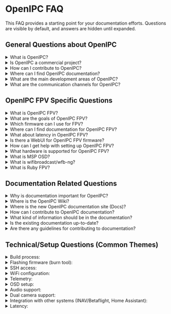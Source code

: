 # OpenIPC FAQ

This FAQ provides a starting point for your documentation efforts. Questions are visible by default, and answers are hidden until expanded.

## General Questions about OpenIPC

<details>
  <summary>What is OpenIPC?</summary>
  
  OpenIPC is described as a non‑profit one‑stop‑shop for communication and experimentation for everyone who uses IP cameras for surveillance, medicine, robotics, FPV and other things. It is also referred to as a DIY project and a Linux operating system based on Buildroot/OpenWrt projects. OpenIPC is primarily intended to replace proprietary camera firmware, as well as to install firmware on newly created devices. It can be seen as a chassis and a designer from which various solutions can be built.
</details>

<details>
  <summary>Is OpenIPC a commercial project?</summary>
  
  No, OpenIPC is not a commercial project, not a company, but an officially registered community. It is a non‑profit community at the moment. The goal was initially to create a community, not an organisation or a company.
</details>

<details>
  <summary>How can I contribute to OpenIPC?</summary>
  
  You can help by writing better documentation, proofreading and correcting websites, testing, describing your working OpenIPC system in the wiki, making compact additions and corrections to documentation, and sharing your findings. Contributing to documentation is highly encouraged. You can also contribute code. There are contribution guidelines available.
</details>

<details>
  <summary>Where can I find OpenIPC documentation?</summary>
  
  The main documentation resources are the OpenIPC Wiki on GitHub at [https://github.com/openipc/wiki](https://github.com/openipc/wiki) and the new documentation site [docs.openipc.org](https://docs.openipc.org). The Wiki contains various documentation and instructions, but some of it is outdated and needs to be cleaned/updated/merged. The new documentation site has a better search function, and new information should ideally go there. There are also notes available on GitHub.
</details>

<details>
  <summary>What are the main development areas of OpenIPC?</summary>
  
  OpenIPC has several areas including Video Surveillance, FPV, and Home Automation. These areas are intertwined, sharing things like board firmware. The project is also focused on developing solutions for working with video on specialised processors.
</details>

<details>
  <summary>What are the communication channels for OpenIPC?</summary>
  
  The main communication channel is Telegram. There are several Telegram groups including an international channel for general development discussion, a development channel, and a channel for FPV users. Links to these and other channels can be found on the OpenIPC website at [https://openipc.org](https://openipc.org) and in the Wiki.
</details>

## OpenIPC FPV Specific Questions

<details>
  <summary>What is OpenIPC FPV?</summary>
  
  OpenIPC FPV refers to the use of OpenIPC firmware and hardware for First Person View applications, primarily in drones. It involves developing hardware and software specifically for FPV.
</details>

<details>
  <summary>What are the goals of OpenIPC FPV?</summary>
  
  The goal is to provide a flexible and open system for FPV, allowing users to experiment and participate in something different and innovative with cheap widely available components. There's a desire for OpenIPC to become the defacto standard for FPV.
</details>

<details>
  <summary>Which firmware can I use for FPV?</summary>
  
  Current options include firmware based on WFB‑NG (wifibroadcast next generation) and Ruby FPV. OpenIPC provides a platform that supports different solutions like WFB‑NG and Ruby.
</details>

<details>
  <summary>Where can I find documentation for OpenIPC FPV?</summary>
  
  FPV‑specific documentation can be found in the OpenIPC Wiki under the FPV section at [https://github.com/OpenIPC/wiki?tab=readme-ov-file#fpv](https://github.com/OpenIPC/wiki?tab=readme-ov-file#fpv). There are also specific how‑to guides, for example, on building OpenIPC with the 8812eu driver.
</details>

<details>
  <summary>What about latency in OpenIPC FPV?</summary>
  
  Latency can be around 80–100ms with 60fps. For lower latency, users should use 120fps encoding/decoding and a 120Hz monitor. OpenIPC doesn't want to state official latency figures due to the responsibility of measurement.
</details>

<details>
  <summary>Is there a WebUI for OpenIPC FPV firmware?</summary>
  
  Currently, OpenIPC FPV firmware does not have a WebUI. The main interface for setup and recovery is SSH. There might be a small stub for basic web interface functionality in the future.
</details>

<details>
  <summary>How can I get help with setting up OpenIPC FPV?</summary>
  
  You can ask questions in the OpenIPC FPV users Telegram group. It's recommended to read the documentation first as many questions have been discussed before. There are also community members willing to help.
</details>

<details>
  <summary>What hardware is supported for OpenIPC FPV?</summary>
  
  OpenIPC supports a variety of hardware, and new devices are constantly being developed. Examples mentioned include SSC30KQ and SSC338Q. The OpenIPC AIO "Mario" is a newer board. Compatibility with third‑party cables is being explored.
</details>

<details>
  <summary>What is MSP OSD?</summary>
  
  MSP OSD (On‑Screen Display) is a feature that allows displaying flight controller information in the video feed. OpenIPC has a project called msposd on GitHub. There is discussion about integrating OSD setup from INAV/Betaflight.
</details>

<details>
  <summary>What is wifibroadcast/wfb-ng?</summary>
  
  WFB‑NG is the next generation of long‑range packet radio link based on raw WiFi radio. It's a communication method used in OpenIPC FPV. Setup can be done using `wfb_cli gs`.
</details>

<details>
  <summary>What is Ruby FPV?</summary>
  
  Ruby FPV is another digital FPV system that OpenIPC cameras can be used with. There is a separate discussion thread for Ruby.
</details>

## Documentation Related Questions

<details>
  <summary>Why is documentation important for OpenIPC?</summary>
  
  Documentation is crucial for making OpenIPC easier to use for beginners, attracting more pilots, and for the overall growth and understanding of the project. The lack of standardization and documentation is seen as a weakness.
</details>

<details>
  <summary>Where is the OpenIPC Wiki?</summary>
  
  The OpenIPC Wiki is located on GitHub at [https://github.com/openipc/wiki](https://github.com/openipc/wiki).
</details>

<details>
  <summary>Where is the new OpenIPC documentation site (Docs)?</summary>
  
  The new documentation site is at [https://docs.openipc.org/](https://docs.openipc.org/).
</details>

<details>
  <summary>How can I contribute to OpenIPC documentation?</summary>
  
  You can contribute by creating a GitHub account, forking the Wiki repository, adding content in Markdown format, and submitting a pull request (PR). For the new documentation site, the process is similar, and contributors are welcome.
</details>

<details>
  <summary>What kind of information should be in the documentation?</summary>
  
  The documentation should include step‑by‑step instructions for beginners, clear explanations of setup procedures, information on hardware compatibility, configuration details, and answers to frequently asked questions. Practical examples and real‑world setups are valuable.
</details>

<details>
  <summary>Is the existing documentation up-to-date?</summary>
  
  No, much of the wiki is already outdated and needs to be cleaned/updated/merged. The project has declared 2024 the year of technical documentation. Efforts are underway to improve and migrate content to the new documentation site.
</details>

<details>
  <summary>Are there any guidelines for contributing to documentation?</summary>
  
  There aren't strict coding conventions, but a general rule is "don't be a dick". Instructions should be simple, repeatable, and ideally in a single file for each type of equipment. Formatting rules and requirements for pictures might be defined as part of the documentation effort.
</details>

## Technical/Setup Questions (Common Themes)

<details>
  <summary>Build process:</summary>
  
  The build process itself is considered to be "for geeks", and there is an intention to document it. A building manual exists in the wiki.
</details>

<details>
  <summary>Flashing firmware (burn tool):</summary>
  
  The burn tool is used for flashing firmware. There is a burn example in the Wiki and a YouTube playlist with tutorials. Instructions for beginners are being worked on.
</details>

<details>
  <summary>SSH access:</summary>
  
  SSH is the main interface for setup and recovery. Some people might not know how to spell it.
</details>

<details>
  <summary>WiFi configuration:</summary>
  
  WiFi card compatibility is a common question. Some drivers like `rtl_wfb` are used.
</details>

<details>
  <summary>Telemetry:</summary>
  
  Getting telemetry working is a topic of discussion.
</details>

<details>
  <summary>OSD setup:</summary>
  
  Configuring and displaying the OSD is relevant, especially with integration to flight controllers.
</details>

<details>
  <summary>Audio support:</summary>
  
  Some hardware like the SSC30KQ supports audio.
</details>

<details>
  <summary>Dual camera support:</summary>
  
  There is interest in dual camera setups.
</details>

<details>
  <summary>Integration with other systems (INAV/Betaflight, Home Assistant):</summary>
  
  Integrating OpenIPC with flight controller firmware like INAV and Betaflight for OSD and with home automation systems like Home Assistant via MQTT is explored.
</details>

<details>
  <summary>Latency:</summary>
  
  Latency is a key consideration for FPV users.
</details>
